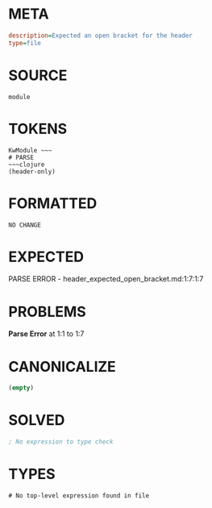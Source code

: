 # META
~~~ini
description=Expected an open bracket for the header
type=file
~~~
# SOURCE
~~~roc
module
~~~
# TOKENS
~~~text
KwModule ~~~
# PARSE
~~~clojure
(header-only)
~~~
# FORMATTED
~~~roc
NO CHANGE
~~~
# EXPECTED
PARSE ERROR - header_expected_open_bracket.md:1:7:1:7
# PROBLEMS
**Parse Error**
at 1:1 to 1:7

# CANONICALIZE
~~~clojure
(empty)
~~~
# SOLVED
~~~clojure
; No expression to type check
~~~
# TYPES
~~~roc
# No top-level expression found in file
~~~
